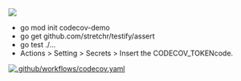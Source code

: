 
<a href="https://codecov.io/gh/mayannaoliveira/template-go-codecov" > 
 <img src="https://codecov.io/gh/mayannaoliveira/template-go-codecov/graph/badge.svg?token=7IPNYBPMJQ"/> 
 </a>


- go mod init codecov-demo
- go get github.com/stretchr/testify/assert
- go test ./...
- Actions > Setting > Secrets > Insert the CODECOV_TOKENcode.


[![.github/workflows/codecov.yaml](https://github.com/mayannaoliveira/template-go-codecov/actions/workflows/codecov.yaml/badge.svg)](https://github.com/mayannaoliveira/template-go-codecov/actions/workflows/codecov.yaml)











